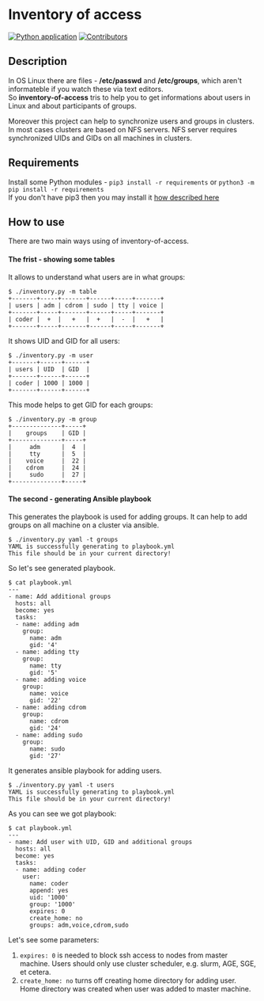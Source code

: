 # Inventory of access
[![Python application](https://github.com/mperov/inventory-of-access/workflows/Python%20application/badge.svg?branch=master)](https://github.com/mperov/inventory-of-access/actions?query=workflow%3A%22Python+application%22)
[![Contributors](https://img.shields.io/github/contributors/mperov/showGroups?label=Contributors)](https://github.com/mperov/showGroups/graphs/contributors)

## Description

In OS Linux there are files - **/etc/passwd** and **/etc/groups**, which aren't informateble if you watch these via text editors.  
So **inventory-of-access** tris to help you to get informations about users in Linux and about participants of groups.

Moreover this project can help to synchronize users and groups in clusters. In most cases clusters are based on NFS servers.
NFS server requires synchronized UIDs and GIDs on all machines in clusters.

## Requirements
Install some Python modules - `pip3 install -r requirements` or `python3 -m pip install -r requirements`  
If you don't have pip3 then you may install it [how described here](https://pip.pypa.io/en/stable/installation/)

## How to use

There are two main ways using of inventory-of-access.

#### The frist - showing some tables
It allows to understand what users are in what groups:  
```
$ ./inventory.py -m table
+-------+-----+-------+------+-----+-------+
| users | adm | cdrom | sudo | tty | voice |
+-------+-----+-------+------+-----+-------+
| coder |  +  |   +   |  +   |  -  |   +   |
+-------+-----+-------+------+-----+-------+
```

It shows UID and GID for all users:
```
$ ./inventory.py -m user
+-------+------+------+
| users | UID  | GID  |
+-------+------+------+
| coder | 1000 | 1000 |
+-------+------+------+
```

This mode helps to get GID for each groups:
```
$ ./inventory.py -m group
+--------------+-----+
|    groups    | GID |
+--------------+-----+
|     adm      |  4  |
|     tty      |  5  |
|    voice     |  22 |
|    cdrom     |  24 |
|     sudo     |  27 |
+--------------+-----+
```

#### The second - generating Ansible playbook

This generates the playbook is used for adding groups. It can help to add groups on all machine on a cluster via ansible.
```
$ ./inventory.py yaml -t groups
YAML is successfully generating to playbook.yml
This file should be in your current directory!
```
So let's see generated playbook.
```
$ cat playbook.yml
---
- name: Add additional groups
  hosts: all
  become: yes
  tasks:
  - name: adding adm
    group:
      name: adm
      gid: '4'
  - name: adding tty
    group:
      name: tty
      gid: '5'
  - name: adding voice
    group:
      name: voice
      gid: '22'
  - name: adding cdrom
    group:
      name: cdrom
      gid: '24'
  - name: adding sudo
    group:
      name: sudo
      gid: '27'
```

It generates ansible playbook for adding users.
```
$ ./inventory.py yaml -t users
YAML is successfully generating to playbook.yml
This file should be in your current directory!
```
As you can see we got playbook:
```
$ cat playbook.yml
---
- name: Add user with UID, GID and additional groups
  hosts: all
  become: yes
  tasks:
  - name: adding coder
    user:
      name: coder
      append: yes
      uid: '1000'
      group: '1000'
      expires: 0
      create_home: no
      groups: adm,voice,cdrom,sudo
```

Let's see some parameters:  
1) `expires: 0` is needed to block ssh access to nodes from master machine. Users should only use cluster scheduler, e.g. slurm, AGE, SGE, et cetera.  
2) `create_home: no` turns off creating home directory for adding user. Home directory was created when user was added to master machine.
